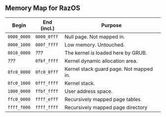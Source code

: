 ## Memory Map for RazOS

| Begin       | End (incl.) | Purpose
| ----------- | ----------- | -------
| `0000_0000` | `0000_0fff` | Null page. Not mapped in.
| `0000_1000` | `000f_ffff` | Low memory. Untouched.
| `0010_0000` | *???*       | The kernel is loaded here by GRUB.
| *???*       | `0fbf_ffff` | Kernel dynamic allocation area.
| `0fc0_0000` | `0fc0_0fff` | Kernel stack guard page. Not mapped in.
| `0fc0_1000` | `0fff_ffff` | Kernel stack.
| `1000_0000` | `ffbf_ffff` | User address space.
| `ffc0_0000` | `ffff_efff` | Recursively mapped page tables
| `ffff_f000` | `ffff_ffff` | Recursively mapped page directory
